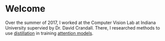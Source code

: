 # Welcome
Over the summer of 2017, I worked at the Computer Vision Lab at Indiana University supervied by Dr. David Crandall. There, I researched methods to use [distillation](https://arxiv.org/abs/1503.02531) in training [attention models](https://arxiv.org/abs/1406.6247).